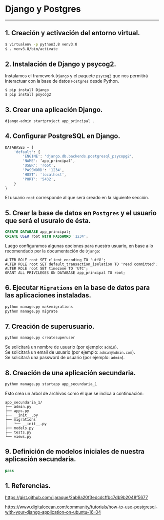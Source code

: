 # Django y Postgres
---  

## 1. Creación y activación del entorno virtual.  

```bash
$ virtualenv -p python3.8 venv3.8
$ . venv3.8/bin/activate
```  

## 2. Instalación de Django y psycog2.  

Instalamos el framework `Django` y el paquete `psycog2` que nos permitirá interactuar con la base de datos `Postgres` desde Python.  

```bash
$ pip install Django
$ pip install psycog2
```

## 3. Crear una aplicación Django.  

```
django-admin startproject app_principal .
```  

## 4. Configurar PostgreSQL en Django.  

```python
DATABASES = {
    'default': {
        'ENGINE': 'django.db.backends.postgresql_psycopg2',
        'NAME': ‘app_principal’,
        'USER': 'root',
        'PASSWORD': '1234',
        'HOST': 'localhost',
        'PORT': '5432',
    }
}
```  
El usuario `root` corresponde al que será creado en la siguiente sección.  

## 5. Crear la base de datos en `Postgres` y el usuario que será el usuraio de ésta.  

```sql
CREATE DATABASE app_principal;
CREATE USER root WITH PASSWORD '1234';
```
Luego configuramos algunas opciones para nuestro usuario, en base a lo recomendado por la documentación de `Django`:  

```
ALTER ROLE root SET client_encoding TO 'utf8';
ALTER ROLE root SET default_transaction_isolation TO 'read committed';
ALTER ROLE root SET timezone TO 'UTC';
GRANT ALL PRIVILEGES ON DATABASE app_principal TO root;
```  

## 6. Ejecutar `Migrations` en la base de datos para las aplicaciones instaladas.  

```bash
python manage.py makemigrations
python manage.py migrate
```

## 7. Creación de superusuario.  

```bash
python manage.py createsuperuser
```
Se solicitará un nombre de usuario (por ejemplo: `admin`).  
Se solicitará un email de usuario (por ejemplo: `admin@admin.com`).  
Se solicitará una password de usuario (por ejemplo: `admin`).  


## 8. Creación de una aplicación secundaria.  

```bash
python manage.py startapp app_secundaria_1
```
Esto crea un árbol de archivos como el que se indica a continuación:  
```
app_secundaria_1/
├── admin.py
├── apps.py
├── __init__.py
├── migrations
│   └── __init__.py
├── models.py
├── tests.py
└── views.py
```

## 9. Definición de modelos iniciales de nuestra aplicación secundaria.  

```python
pass
```

## 1. Referencias.  

https://gist.github.com/ljaraque/2ab9a20f3edcdcffbc7db9b2048f5677  

https://www.digitalocean.com/community/tutorials/how-to-use-postgresql-with-your-django-application-on-ubuntu-16-04  
